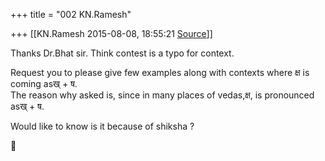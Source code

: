 +++
title = "002 KN.Ramesh"

+++
[[KN.Ramesh	2015-08-08, 18:55:21 [Source](https://groups.google.com/g/samskrita/c/GlSLFYT1T2k)]]



Thanks Dr.Bhat sir. Think contest is a typo for context.

Request you to please give few examples along with contexts where क्ष is coming asख् + ष.  
The reason why asked is, since in many places of vedas,क्ष, is pronounced asख् + ष.

Would like to know is it because of shiksha ?



